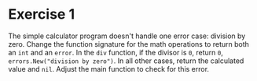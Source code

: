 # Exercise 1

The simple calculator program doesn't handle one error case: division by zero.
Change the function signature for the math operations to return both an `int`
and an `error`. In the `div` function, if the divisor is `0`, return `0`,
`errors.New("division by zero")`. In all other cases, return the calculated
value and `nil`. Adjust the main function to check for this error.
